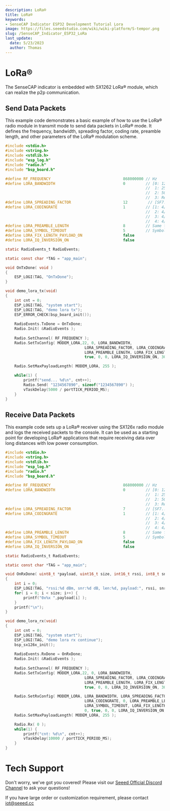 ```yaml
---
description: LoRa®
title: LoRa®
keywords:
- SenseCAP Indicator ESP32 Development Tutorial Lora
image: https://files.seeedstudio.com/wiki/wiki-platform/S-tempor.png
slug: /SenseCAP_Indicator_ESP32_LoRa
last_update:
  date: 5/23/2023
  author: Thomas
---
```

# **LoRa®**

The SenseCAP indicator is embedded with SX1262 LoRa® module, which can realize the p2p communication.

## **Send Data Packets**

This example code demonstrates a basic example of how to use the LoRa® radio module in transmit mode to send data packets in LoRa® mode. It defines the frequency, bandwidth, spreading factor, coding rate, preamble length, and other parameters of the LoRa® modulation scheme.



```c
#include <stdio.h>
#include <string.h>
#include <stdlib.h>
#include "esp_log.h"
#include "radio.h"
#include "bsp_board.h"

#define RF_FREQUENCY                                868000000 // Hz
#define LORA_BANDWIDTH                              0         // [0: 125 kHz,
                                                              //  1: 250 kHz,
                                                              //  2: 500 kHz,
                                                              //  3: Reserved]
#define LORA_SPREADING_FACTOR                       12         // [SF7..SF12]
#define LORA_CODINGRATE                             1         // [1: 4/5,
                                                              //  2: 4/6,
                                                              //  3: 4/7,
                                                              //  4: 4/8]
#define LORA_PREAMBLE_LENGTH                        8         // Same for Tx and Rx
#define LORA_SYMBOL_TIMEOUT                         5         // Symbols
#define LORA_FIX_LENGTH_PAYLOAD_ON                  false
#define LORA_IQ_INVERSION_ON                        false

static RadioEvents_t RadioEvents;

static const char *TAG = "app_main";

void OnTxDone( void )
{
    ESP_LOGI(TAG, "OnTxDone");
}

void demo_lora_tx(void)
{
    int cnt = 0;
    ESP_LOGI(TAG, "system start");
    ESP_LOGI(TAG, "demo lora tx");
    ESP_ERROR_CHECK(bsp_board_init());
    
    RadioEvents.TxDone = OnTxDone;
    Radio.Init( &RadioEvents );
    
    Radio.SetChannel( RF_FREQUENCY );
    Radio.SetTxConfig( MODEM_LORA,22, 0, LORA_BANDWIDTH,
                                   LORA_SPREADING_FACTOR, LORA_CODINGRATE,
                                   LORA_PREAMBLE_LENGTH, LORA_FIX_LENGTH_PAYLOAD_ON,
                                   true, 0, 0, LORA_IQ_INVERSION_ON, 3000 );

    Radio.SetMaxPayloadLength( MODEM_LORA, 255 );

    while(1) {
        printf("send... %d\n", cnt++);
        Radio.Send( "1234567890", sizeof("1234567890") );
        vTaskDelay(5000 / portTICK_PERIOD_MS);
    }
}
```




## **Receive Data Packets**

This example code sets up a LoRa® receiver using the SX126x radio module and logs the received packets to the console. It can be used as a starting point for developing LoRa® applications that require receiving data over long distances with low power consumption.


```c
#include <stdio.h>
#include <string.h>
#include <stdlib.h>
#include "esp_log.h"
#include "radio.h"
#include "bsp_board.h"

#define RF_FREQUENCY                                868000000 // Hz
#define LORA_BANDWIDTH                              0         // [0: 125 kHz,
                                                              //  1: 250 kHz,
                                                              //  2: 500 kHz,
                                                              //  3: Reserved]
#define LORA_SPREADING_FACTOR                       7         // [SF7..SF12]
#define LORA_CODINGRATE                             1         // [1: 4/5,
                                                              //  2: 4/6,
                                                              //  3: 4/7,
                                                              //  4: 4/8]
#define LORA_PREAMBLE_LENGTH                        8         // Same for Tx and Rx
#define LORA_SYMBOL_TIMEOUT                         5         // Symbols
#define LORA_FIX_LENGTH_PAYLOAD_ON                  false
#define LORA_IQ_INVERSION_ON                        false

static RadioEvents_t RadioEvents;

static const char *TAG = "app_main";

void OnRxDone( uint8_t *payload, uint16_t size, int16_t rssi, int8_t snr )
{
    int i = 0;
    ESP_LOGI(TAG, "rssi:%d dBm, snr:%d dB, len:%d, payload:", rssi, snr, size);
    for( i = 0; i < size; i++) {
        printf("0x%x ",payload[i] );
    }
    printf("\n");
}

void demo_lora_rx(void)
{
    int cnt = 0;
    ESP_LOGI(TAG, "system start");
    ESP_LOGI(TAG, "demo lora rx continue");
    bsp_sx126x_init();
    
    RadioEvents.RxDone = OnRxDone;
    Radio.Init( &RadioEvents );
    
    Radio.SetChannel( RF_FREQUENCY );
    Radio.SetTxConfig( MODEM_LORA,22, 0, LORA_BANDWIDTH,
                                   LORA_SPREADING_FACTOR, LORA_CODINGRATE,
                                   LORA_PREAMBLE_LENGTH, LORA_FIX_LENGTH_PAYLOAD_ON,
                                   true, 0, 0, LORA_IQ_INVERSION_ON, 3000 );

    Radio.SetRxConfig( MODEM_LORA, LORA_BANDWIDTH, LORA_SPREADING_FACTOR,
                                   LORA_CODINGRATE, 0, LORA_PREAMBLE_LENGTH,
                                   LORA_SYMBOL_TIMEOUT, LORA_FIX_LENGTH_PAYLOAD_ON,
                                   0, true, 0, 0, LORA_IQ_INVERSION_ON, true );
    Radio.SetMaxPayloadLength( MODEM_LORA, 255 );

    Radio.Rx( 0 );
    while(1) {
        printf("cnt: %d\n", cnt++);
        vTaskDelay(10000 / portTICK_PERIOD_MS);
    }
}

```


    
# **Tech Support**

Don't worry, we've got you covered! Please visit our [Seeed Official Discord Channel](https://discord.gg/cPpeuQMM) to ask your questions! 

If you have large order or customization requirement, please contact iot@seeed.cc